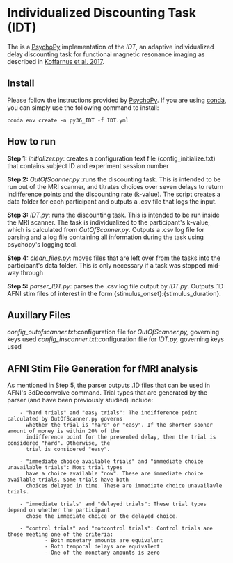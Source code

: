 ﻿# Individualized Discounting Task (IDT) ####
The is a [PsychoPy](https://github.com/psychopy/psychopy) implementation of the _IDT_, an adaptive individualized delay discounting task for functional magnetic resonance imaging as described in [Koffarnus et al. 2017](http://www.sciencedirect.com/science/article/pii/S1053811917306717).

## Install
Please follow the instructions provided by [PsychoPy](https://www.psychopy.org/download.html). If you are using [conda](https://docs.conda.io/en/latest/), you can simply use the following command to install:

    conda env create -n py36_IDT -f IDT.yml

## How to run

**Step 1:**  _initializer.py_: creates a configuration text file (config_initialize.txt) that contains subject ID and experiment session number

**Step 2:** _OutOfScanner.py_ :runs the discounting task. This is intended to be run out of the MRI scanner, and titrates choices over seven delays to return indifference points and the discounting rate (k-value). The script creates a data folder for each participant and outputs a .csv file that logs the input.

**Step 3:** _IDT.py_: runs the discounting task. This is intended to be run inside the MRI scanner. The task is individualized to the participant's k-value, which is calculated from *OutOfScanner.py*. Outputs a .csv log file for parsing and a log file containing all information during the task using psychopy's logging tool.

**Step 4:** _clean_files.py_: moves files that are left over from the tasks into the participant's data folder. This is only necessary if a task was stopped mid-way through

**Step 5:** _parser_IDT.py_: parses the .csv log file output by _IDT.py_. Outputs .1D AFNI stim files of interest in the form {stimulus_onset}:{stimulus_duration}.

## Auxillary Files #

_config_outofscanner.txt_:configuration file for *OutOfScanner.py,* governing keys used
_config_inscanner.txt_:configuration file for *IDT.py,* governing keys used

## AFNI Stim File Generation for fMRI analysis #

As mentioned in Step 5, the parser outputs .1D files that can be used in AFNI's 3dDeconvolve command. Trial types
that are generated by the parser (and have been previously studied) include:

        - "hard trials" and "easy trials": The indifference point calculated by OutOfScanner.py governs
          whether the trial is "hard" or "easy". If the shorter sooner amount of money is within 20% of the
          indifference point for the presented delay, then the trial is considered "hard". Otherwise, the
          trial is considered "easy".

        - "immediate choice available trials" and "immediate choice unavailable trials": Most trial types
          have a choice available "now". These are immediate choice available trials. Some trials have both
          choices delayed in time. These are immediate choice unavailavle trials.

        - "immediate trials" and "delayed trials": These trial types depend on whether the participant
          chose the immediate choice or the delayed choice.

        - "control trials" and "notcontrol trials": Control trials are those meeting one of the criteria:
                - Both monetary amounts are equivalent
                - Both temporal delays are equivalent
                - One of the monetary amounts is zero


